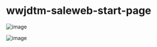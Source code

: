 # wwjdtm-saleweb-start-page

![image](https://user-images.githubusercontent.com/28584133/95327769-83638a00-08df-11eb-95d0-2da0b8138da9.png)

![image](https://user-images.githubusercontent.com/28584133/95475594-5687a380-09c1-11eb-96ec-8a1ba0f46bf1.png)
